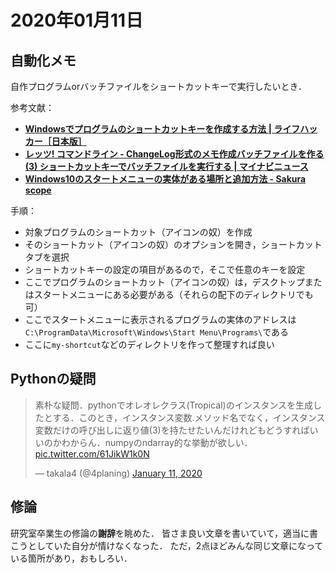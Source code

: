 # 2020年01月11日 

## 自動化メモ

自作プログラムorバッチファイルをショートカットキーで実行したいとき．

参考文献：

* **[Windowsでプログラムのショートカットキーを作成する方法 | ライフハッカー［日本版］](https://www.lifehacker.jp/2015/11/151105_windows_keyboard.html)**
* **[レッツ! コマンドライン - ChangeLog形式のメモ作成バッチファイルを作る (3) ショートカットキーでバッチファイルを実行する | マイナビニュース](https://news.mynavi.jp/article/20110125-memo/3)**
* **[Windows10のスタートメニューの実体がある場所と追加方法 - Sakura scope](https://www.nishishi.com/blog/2016/02/windows10_start.html)**



手順：

* 対象プログラムのショートカット（アイコンの奴）を作成
* そのショートカット（アイコンの奴）のオプションを開き，ショートカットタブを選択
* ショートカットキーの設定の項目があるので，そこで任意のキーを設定
* ここでプログラムのショートカット（アイコンの奴）は，デスクトップまたはスタートメニューにある必要がある（それらの配下のディレクトリでも可）
* ここでスタートメニューに表示されるプログラムの実体のアドレスは
`C:\ProgramData\Microsoft\Windows\Start Menu\Programs\`である
* ここに`my-shortcut`などのディレクトリを作って整理すれば良い



## Pythonの疑問

<blockquote class="twitter-tweet"><p lang="ja" dir="ltr">素朴な疑問．pythonでオレオレクラス(Tropical)のインスタンスを生成したとする．このとき，インスタンス変数.メソッド名でなく，インスタンス変数だけの呼び出しに返り値(3)を持たせたいんだけれどもどうすればいいのかわからん．numpyのndarray的な挙動が欲しい． <a href="https://t.co/61JikW1k0N">pic.twitter.com/61JikW1k0N</a></p>&mdash; takala4 (@4planing) <a href="https://twitter.com/4planing/status/1215981705141424129?ref_src=twsrc%5Etfw">January 11, 2020</a></blockquote> <script async src="https://platform.twitter.com/widgets.js" charset="utf-8"></script>


## 修論

研究室卒業生の修論の**謝辞**を眺めた．
皆さま良い文章を書いていて，適当に書こうとしていた自分が情けなくなった．
ただ，2点ほどみんな同じ文章になっている箇所があり，おもしろい．